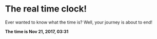 # The real time clock!

Ever wanted to know what the time is? Well, your journey is about to end!

**The time is Nov 21, 2017, 03:31**